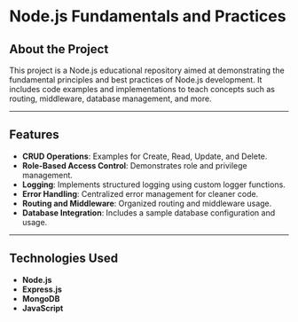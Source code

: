 # Node.js Fundamentals and Practices

## About the Project

This project is a Node.js educational repository aimed at demonstrating the fundamental principles and best practices of Node.js development. It includes code examples and implementations to teach concepts such as routing, middleware, database management, and more.

---

## Features

- **CRUD Operations**: Examples for Create, Read, Update, and Delete.
- **Role-Based Access Control**: Demonstrates role and privilege management.
- **Logging**: Implements structured logging using custom logger functions.
- **Error Handling**: Centralized error management for cleaner code.
- **Routing and Middleware**: Organized routing and middleware usage.
- **Database Integration**: Includes a sample database configuration and usage.

---

## Technologies Used

- **Node.js**
- **Express.js**
- **MongoDB**
- **JavaScript**


